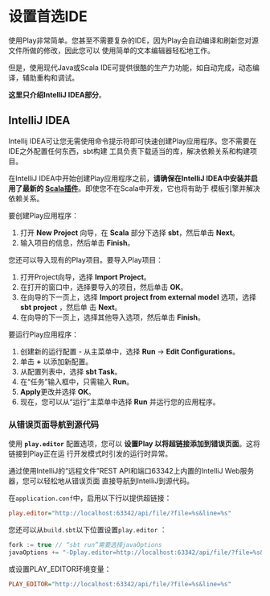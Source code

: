 设置首选IDE
===================================================================================
使用Play非常简单。您甚至不需要复杂的IDE，因为Play会自动编译和刷新您对源文件所做的修改，因此您可以
使用简单的文本编辑器轻松地工作。

但是，使用现代Java或Scala IDE可提供很酷的生产力功能，如自动完成，动态编译，辅助重构和调试。 

**这里只介绍IntelliJ IDEA部分**。

##  IntelliJ IDEA
Intellij IDEA可让您无需使用命令提示符即可快速创建Play应用程序。您不需要在IDE之外配置任何东西，sbt构建
工具负责下载适当的库，解决依赖关系和构建项目。

在IntelliJ IDEA中开始创建Play应用程序之前，**请确保在IntelliJ IDEA中安装并启用了最新的 [Scala插件](https://www.jetbrains.com/help/idea/run-debug-and-test-scala.html)**。即使您不在Scala中开发，它也将有助于
模板引擎并解决依赖关系。

要创建Play应用程序：
1. 打开 **New Project** 向导，在 **Scala** 部分下选择 **sbt**，然后单击 **Next**。
2. 输入项目的信息，然后单击 **Finish**。

您还可以导入现有的Play项目。要导入Play项目：
1. 打开Project向导，选择 **Import Project**。
2. 在打开的窗口中，选择要导入的项目，然后单击 **OK**。
3. 在向导的下一页上，选择 **Import project from external model** 选项，选择 **sbt project** ，然后单
击 **Next**。
4. 在向导的下一页上，选择其他导入选项，然后单击 **Finish**。

要运行Play应用程序：
1. 创建新的运行配置 - 从主菜单中，选择 **Run**  -> **Edit Configurations**。
2. 单击 **+** 以添加新配置。
3. 从配置列表中，选择 **sbt Task**。
4. 在“任务”输入框中，只需输入  **Run**。
5. **Apply**更改并选择 **OK**。
6. 现在，您可以从“运行”主菜单中选择 **Run** 并运行您的应用程序。

### 从错误页面导航到源代码
使用 **`play.editor`** 配置选项，您可以 **设置Play 以将超链接添加到错误页面**。这将链接到Play正在运
行开发模式时引发的运行时异常。

通过使用IntelliJ的“远程文件”REST API和端口63342上内置的IntelliJ Web服务器，您可以轻松地从错误页面
直接导航到IntelliJ到源代码。

在`application.conf`中，启用以下行以提供超链接：
```ini
play.editor="http://localhost:63342/api/file/?file=%s&line=%s"
```
您还可以从`build.sbt`以下位置设置`play.editor` ：
```scala
fork := true // “sbt run”需要选择javaOptions
javaOptions += "-Dplay.editor=http://localhost:63342/api/file/?file=%s&line=%s"
```
或设置PLAY_EDITOR环境变量：
```ini
PLAY_EDITOR="http://localhost:63342/api/file/?file=%s&line=%s"
```
